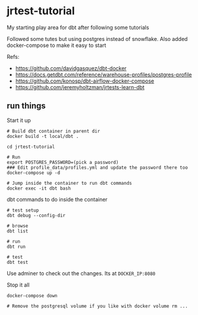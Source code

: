 # jrtest-tutorial
My starting play area for dbt after following some tutorials

Followed some tutes but using postgres instead of snowflake. Also added docker-compose to make it easy to start

Refs:
* https://github.com/davidgasquez/dbt-docker
* https://docs.getdbt.com/reference/warehouse-profiles/postgres-profile
* https://github.com/konosp/dbt-airflow-docker-compose
* https://github.com/jeremyholtzman/jrtests-learn-dbt


## run things

Start it up
```
# Build dbt container in parent dir
docker build -t local/dbt .

cd jrtest-tutorial

# Run
export POSTGRES_PASSWORD=(pick a password)
### Edit profile_data/profiles.yml and update the password there too
docker-compose up -d

# Jump inside the container to run dbt commands
docker exec -it dbt bash
```

dbt commands to do inside the container
```
# test setup
dbt debug --config-dir

# browse
dbt list

# run
dbt run

# test
dbt test
```

Use adminer to check out the changes. Its at `DOCKER_IP:8080`

Stop it all
```
docker-compose down

# Remove the postgresql volume if you like with docker volume rm ...
```
